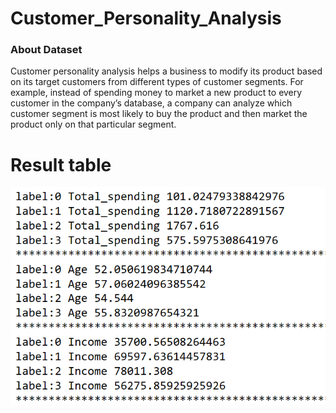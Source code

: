 # Customer_Personality_Analysis
### About Dataset
Customer personality analysis helps a business to modify its product based on its target customers from different types of customer segments. For example, instead of spending money to market a new product to every customer in the company’s database, a company can analyze which customer segment is most likely to buy the product and then market the product only on that particular segment.
# Result table
![My Image](https://github.com/ShikhamirovSarkhan/Customer_Personality_Analysis/blob/1da7bdc42efd4a337408736ce83f7cd79d95f3d1/Customer%20Personality.png)

